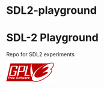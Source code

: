 # SDL2-playground
SDL-2 Playground
=======

Repo for SDL2 experiments

![Image for GPL3](https://github.com/BeagleJoe/GitTest/blob/master/gplv3-127x51.png?raw=true)


